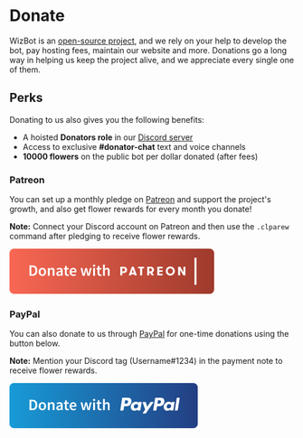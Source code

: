 # Donate

WizBot is an [open-source project][github], and we rely on your help to develop the bot, pay hosting fees, maintain our website and more.
Donations go a long way in helping us keep the project alive, and we appreciate every single one of them.

## Perks

Donating to us also gives you the following benefits:

- A hoisted **Donators role** in our [Discord server][discord-server]
- Access to exclusive **#donator-chat** text and voice channels
- **10000 flowers** on the public bot per dollar donated (after fees)

### Patreon

You can set up a monthly pledge on [Patreon][patreon] and support the project's growth, and also get flower rewards for every month you donate!

**Note:** Connect your Discord account on Patreon and then use the `.clparew` command after pledging to receive flower rewards.

[![img][patreon-button]][patreon]

### PayPal

You can also donate to us through [PayPal][paypal] for one-time donations using the button below.

**Note:** Mention your Discord tag (Username#1234) in the payment note to receive flower rewards.

[![img][paypal-button]][paypal]

[github]: https://github.com/Wizkiller96/WizBot
[discord-server]: https://wizbot.cc/discord
[patreon]: https://www.patreon.com/WizNet
[patreon-button]: assets/patreon.png
[paypal]: https://paypal.me/Wizkiller96Network
[paypal-button]: assets/paypal.png
